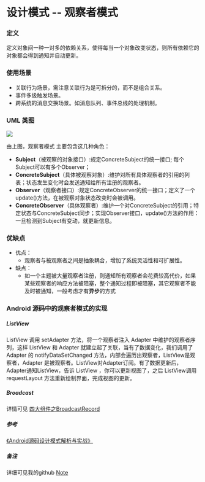 # 设计模式 -- 观察者模式

### 定义

定义对象间一种一对多的依赖关系，使得每当一个对象改变状态，则所有依赖它的对象都会得到通知并自动更新。

### 使用场景

- 关联行为场景，需注意关联行为是可拆分的，而不是组合关系。
- 事件多级触发场景。
- 跨系统的消息交换场景。如消息队列、事件总线的处理机制。

### UML 类图

![](https://github.com/mrlsm/Note/blob/master/designPatterns/images/observer_uml.jpg)

由上图，观察者模式 主要包含这几种角色：

- **Subject**（被观察的对象接口）:规定ConcreteSubject的统一接口; 每个Subject可以有多个Observer；
- **ConcreteSubject**（具体被观察对象）:维护对所有具体观察者的引用的列表；状态发生变化时会发送通知给所有注册的观察者。
- **Observer**（观察者接口）:规定ConcreteObserver的统一接口；定义了一个update()方法，在被观察对象状态改变时会被调用。
- **ConcreteObserver**（具体观察者）:维护一个对ConcreteSubject的引用；特定状态与ConcreteSubject同步；实现Observer接口，update()方法的作用：一旦检测到Subject有变动，就更新信息。

### 优缺点
- 优点：
    - 观察者与被观察者之间是抽象耦合，增加了系统灵活性和可扩展性。
- 缺点：
    - 如一个主题被大量观察者注册，则通知所有观察者会花费较高代价，如果某些观察者的响应方法被阻塞，整个通知过程即被阻塞，其它观察者不能及时被通知，一般考虑才有**异步**的方式

### Android 源码中的观察者模式的实现

##### ListView

ListView 调用 setAdapter 方法，将一个观察者注入 Adapter 中维护的观察者序列，这样 ListView 和 Adapter 就建立起了关联，当有了数据变化，我们调用了 Adapter 的 notifyDataSetChanged 方法，内部会遍历出观察者，ListView是观察者，Adapter 是被观察者。ListView对Adapter订阅。有了数据更新后，Adapter通知ListView，告诉 ListView ，你可以更新视图了，之后 ListView调用 requestLayout 方法重新绘制界面，完成视图的更新。

##### Broadcast

详情可见 [四大组件之BroadcastRecord](http://gityuan.com/2017/06/03/broadcast_record/)

##### 参考
[《Android源码设计模式解析与实战》](https://book.douban.com/subject/26644935/)  
                                                                   

##### 备注
详细可见我的github [Note](https://github.com/mrlsm/Note)